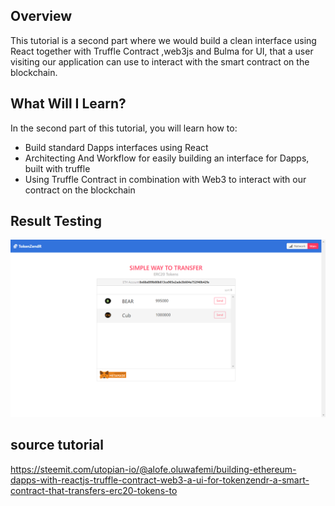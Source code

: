 ## Overview

This tutorial is a second part where we would build a clean interface using React together with Truffle Contract ,web3js and Bulma for UI, that a user visiting our application can use to interact with the smart contract on the blockchain.


## What Will I Learn?
In the second part of this tutorial, you will learn how to:

- Build standard Dapps interfaces using React
- Architecting And Workflow for easily building an interface for Dapps, built with truffle
- Using Truffle Contract in combination with Web3 to interact with our contract on the blockchain


## Result Testing

 ![alt text](https://github.com/zexoverz/tokenzendr-client/blob/master/public/tokenZendr.png)

## source tutorial

https://steemit.com/utopian-io/@alofe.oluwafemi/building-ethereum-dapps-with-reactjs-truffle-contract-web3-a-ui-for-tokenzendr-a-smart-contract-that-transfers-erc20-tokens-to


